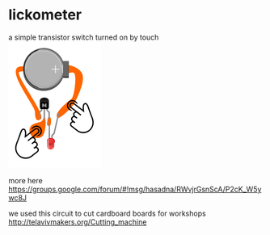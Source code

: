 # lickometer
a simple transistor switch turned on by touch  
![lickometer](https://github.com/5shekel/lickometer/blob/master/workshops/shenkar_edition/lickometer_pcb-simple_bb.png "simplfied")

more here https://groups.google.com/forum/#!msg/hasadna/RWvjrGsnScA/P2cK_W5ywc8J

we used this circuit to cut cardboard boards for workshops
http://telavivmakers.org/Cutting_machine
